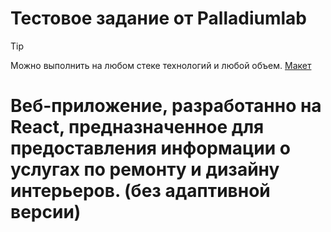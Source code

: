 # Тестовое задание от Palladiumlab
> [!TIP]
> Mожно выполнить на любом стеке технологий и любой объем.
[Макет](https://www.figma.com/design/IDdDBix18rY1J8Ef9UzEBh/Test?node-id=0-1&node-type=canvas&t=scAdxyQqhcFo3i3Q-0)

# Веб-приложение, разработанно на React, предназначенное для предоставления информации о услугах по ремонту и дизайну интерьеров. (без адаптивной версии)